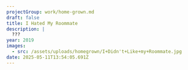 ```yaml
---
projectGroup: work/home-grown.md
draft: false
title: I Hated My Roommate
description: |
  ???
year: 2019
images:
  - src: /assets/uploads/homegrown/I+Didn't+Like+my+Roommate.jpg
date: 2025-05-11T13:54:05.691Z
---
```


